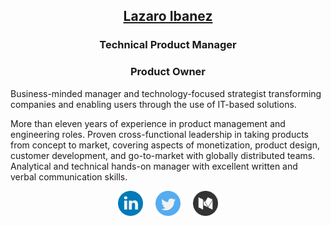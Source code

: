 ## <p align="center"><a href="https://lazaroibanez.me/">Lazaro Ibanez</a></p>

### <p align="center">Technical Product Manager</p>

### <p align="center">Product Owner</p>

Business-minded manager and technology-focused strategist transforming companies and enabling users through the use of IT-based solutions.

More than eleven years of experience in product management and engineering roles. Proven cross-functional leadership in taking products from concept to market, covering aspects of monetization, product design, customer development, and go-to-market with globally distributed teams. Analytical and technical hands-on manager with excellent written and verbal communication skills.

<p align="center">
  <a href="http://bit.ly/LazaroLinkedIn"><img src="https://github.com/LazaroIbanez/LazaroIbanez/blob/master/images/linkedin.png" width="40" height="40" alt="LinkedIn"></a>
  &nbsp; &nbsp;
  <a href="http://bit.ly/LazaroITwitter"><img src="https://github.com/LazaroIbanez/LazaroIbanez/blob/master/images/twitter.png" width="40" height="40" alt="Twitter"></a>
  &nbsp; &nbsp;
  <a href="http://bit.ly/LazaroIbanez"><img src="https://github.com/LazaroIbanez/LazaroIbanez/blob/master/images/medium.png" width="40" height="40" alt="The Agile Manager"></a>
</p>

<!--
**LazaroIbanez/LazaroIbanez** is a ✨ _special_ ✨ repository because its `README.md` (this file) appears on your GitHub profile.

Here are some ideas to get you started:

- 🔭 I’m currently working on ...
- 🌱 I’m currently learning ...
- 👯 I’m looking to collaborate on ...
- 🤔 I’m looking for help with ...
- 💬 Ask me about ...
- 📫 How to reach me: ...
- 😄 Pronouns: ...
- ⚡ Fun fact: ...
-->
